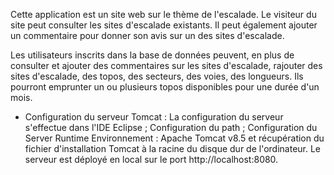 Cette application est un site web sur le thème de l'escalade. Le visiteur du site peut consulter les sites d'escalade existants. 
Il peut également ajouter un commentaire pour donner son avis sur un des sites d'escalade.

Les utilisateurs inscrits dans la base de données peuvent, en plus de consulter et ajouter des commentaires sur les sites d'escalade, rajouter des sites d'escalade, des topos, des secteurs, des voies, des longueurs. 
Ils pourront emprunter un ou plusieurs topos disponibles pour une durée d'un mois.


* Configuration du serveur Tomcat :
  La configuration du serveur s'effectue dans l'IDE Eclipse ; Configuration du path ; Configuration du Server Runtime Environnement : Apache Tomcat v8.5 et récupération du fichier d'installation Tomcat à la racine du disque dur de l'ordinateur. Le serveur est déployé en local sur le port http://localhost:8080.

